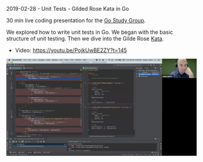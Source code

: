 2019-02-28 - Unit Tests - Gilded Rose Kata in Go

30 min live coding presentation for the [Go Study Group](https://gophersource.com/study-group/).

We explored how to write unit tests in Go. We began with the basic structure of unit testing. Then we dive into the Gilde Rose [Kata](https://en.wikipedia.org/wiki/Kata_(programming)).

 
* Video: https://youtu.be/PojkUwBE2ZY?t=145

[![Unit Tests - Gilded Rose Kata in Go](https://github.com/pdt256/talks/raw/master/2019-02-28-go-unit-tests-gilded-rose/photos/screenshot.png)](https://youtu.be/t4zrFOlGVdE?t=512)
